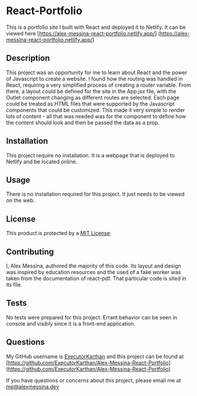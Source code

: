 # React-Portfolio
This is a portfolio site I built with React and deployed it to Netlify. It can be viewed here [https://alex-messina-react-portfolio.netlify.app/] (https://alex-messina-react-portfolio.netlify.app/)

## Description
This project was an opportunity for me to learn about React and the power of Javascript to create a website. I found how the routing was handled in React, requiring a very simplified process of creating a router variable. From there, a layout could be defined for the site in the App.jsx file, with the Outlet component changing as different routes are selected. Each page could be treated as HTML files that were supported by the Javascript components that could be customized. This made it very simple to render lots of content - all that was needed was for the component to define how the content should look and then be passed the data as a prop.

## Installation
This project require no installation. It is a webpage that is deployed to Netlify and be located online.

## Usage
There is no installation required for this project. It just needs to be viewed on the web. 

## License
This product is protected by a [MIT License](http://choosealicense.com/licenses/mit).

## Contributing
I, Alex Messina, authored the majority of this code. Its layout and design was inspired by education resources and the used of a fake worker was taken from the documentation of react-pdf. That particular code is sited in its file. 

## Tests
No tests were prepared for this project. Errant behavior can be seen in console and visibly since it is a front-end application.

## Questions
My GitHub username is [ExecutorKarthan](https://github.com/ExecutorKarthan) and this project can be found at [https://github.com/ExecutorKarthan/Alex-Messina-React-Portfolio](https://github.com/ExecutorKarthan/Alex-Messina-React-Portfolio)

If you have questions or concerns about this project, please email me at me@alexmessina.dev
